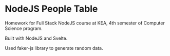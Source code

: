 # NodeJS People Table

Homework for Full Stack NodeJS course at KEA, 4th semester of Computer Science program.

Built with NodeJS and Svelte.

Used faker-js library to generate random data.
